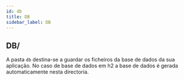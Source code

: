 ```yaml
---
id: db
title: DB
sidebar_label: DB
---
```


## DB/

A pasta `db` destina-se a guardar os ficheiros da base de dados da sua aplicação. No caso de base de dados em h2 a base de dados é gerada automaticamente nesta directoria. 

